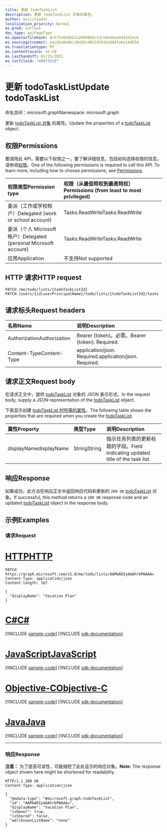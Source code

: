```yaml
---
title: 更新 todoTaskList
description: 更新 todoTaskList 对象的属性。
author: avijityadav
localization_priority: Normal
ms.prod: outlook
doc_type: apiPageType
ms.openlocfilehash: 8c575a938bb2a2689860cf3c58e46ae9d43d24c6
ms.sourcegitcommit: eacd2a6e46c19dd3cd8519592b1668fabe14d85d
ms.translationtype: MT
ms.contentlocale: zh-CN
ms.lasthandoff: 01/15/2021
ms.locfileid: "49873519"
---
```

# <a name="update-todotasklist"></a><span data-ttu-id="985d5-103">更新 todoTaskList</span><span class="sxs-lookup"><span data-stu-id="985d5-103">Update todoTaskList</span></span>
<span data-ttu-id="985d5-104">命名空间：microsoft.graph</span><span class="sxs-lookup"><span data-stu-id="985d5-104">Namespace: microsoft.graph</span></span>

<span data-ttu-id="985d5-105">更新 [todoTaskList 对象](../resources/todotasklist.md) 的属性。</span><span class="sxs-lookup"><span data-stu-id="985d5-105">Update the properties of a [todoTaskList](../resources/todotasklist.md) object.</span></span>

## <a name="permissions"></a><span data-ttu-id="985d5-106">权限</span><span class="sxs-lookup"><span data-stu-id="985d5-106">Permissions</span></span>
<span data-ttu-id="985d5-p101">要调用此 API，需要以下权限之一。要了解详细信息，包括如何选择权限的信息，请参阅[权限](/graph/permissions-reference)。</span><span class="sxs-lookup"><span data-stu-id="985d5-p101">One of the following permissions is required to call this API. To learn more, including how to choose permissions, see [Permissions](/graph/permissions-reference).</span></span>

|<span data-ttu-id="985d5-109">权限类型</span><span class="sxs-lookup"><span data-stu-id="985d5-109">Permission type</span></span>|<span data-ttu-id="985d5-110">权限（从最低特权到最高特权）</span><span class="sxs-lookup"><span data-stu-id="985d5-110">Permissions (from least to most privileged)</span></span>|
|:---|:---|
|<span data-ttu-id="985d5-111">委派（工作或学校帐户）</span><span class="sxs-lookup"><span data-stu-id="985d5-111">Delegated (work or school account)</span></span>|<span data-ttu-id="985d5-112">Tasks.ReadWrite</span><span class="sxs-lookup"><span data-stu-id="985d5-112">Tasks.ReadWrite</span></span>|
|<span data-ttu-id="985d5-113">委派（个人 Microsoft 帐户）</span><span class="sxs-lookup"><span data-stu-id="985d5-113">Delegated (personal Microsoft account)</span></span>|<span data-ttu-id="985d5-114">Tasks.ReadWrite</span><span class="sxs-lookup"><span data-stu-id="985d5-114">Tasks.ReadWrite</span></span>|
|<span data-ttu-id="985d5-115">应用</span><span class="sxs-lookup"><span data-stu-id="985d5-115">Application</span></span>|<span data-ttu-id="985d5-116">不支持</span><span class="sxs-lookup"><span data-stu-id="985d5-116">Not supported</span></span>|

## <a name="http-request"></a><span data-ttu-id="985d5-117">HTTP 请求</span><span class="sxs-lookup"><span data-stu-id="985d5-117">HTTP request</span></span>

<!-- {
  "blockType": "ignored"
}
-->
``` http
PATCH /me/todo/lists/{todoTaskListId}
PATCH /users/{id|userPrincipalName}/todo/lists/{todoTaskListId}/tasks
```

## <a name="request-headers"></a><span data-ttu-id="985d5-118">请求标头</span><span class="sxs-lookup"><span data-stu-id="985d5-118">Request headers</span></span>
|<span data-ttu-id="985d5-119">名称</span><span class="sxs-lookup"><span data-stu-id="985d5-119">Name</span></span>|<span data-ttu-id="985d5-120">说明</span><span class="sxs-lookup"><span data-stu-id="985d5-120">Description</span></span>|
|:---|:---|
|<span data-ttu-id="985d5-121">Authorization</span><span class="sxs-lookup"><span data-stu-id="985d5-121">Authorization</span></span>|<span data-ttu-id="985d5-p102">Bearer {token}。必需。</span><span class="sxs-lookup"><span data-stu-id="985d5-p102">Bearer {token}. Required.</span></span>|
|<span data-ttu-id="985d5-124">Content-Type</span><span class="sxs-lookup"><span data-stu-id="985d5-124">Content-Type</span></span>|<span data-ttu-id="985d5-p103">application/json. Required.</span><span class="sxs-lookup"><span data-stu-id="985d5-p103">application/json. Required.</span></span>|

## <a name="request-body"></a><span data-ttu-id="985d5-127">请求正文</span><span class="sxs-lookup"><span data-stu-id="985d5-127">Request body</span></span>
<span data-ttu-id="985d5-128">在请求正文中，提供 [todoTaskList](../resources/todotasklist.md) 对象的 JSON 表示形式。</span><span class="sxs-lookup"><span data-stu-id="985d5-128">In the request body, supply a JSON representation of the [todoTaskList](../resources/todotasklist.md) object.</span></span>

<span data-ttu-id="985d5-129">下表显示创建 [todoTaskList 时所需的属性](../resources/todotasklist.md)。</span><span class="sxs-lookup"><span data-stu-id="985d5-129">The following table shows the properties that are required when you create the [todoTaskList](../resources/todotasklist.md).</span></span>

|<span data-ttu-id="985d5-130">属性</span><span class="sxs-lookup"><span data-stu-id="985d5-130">Property</span></span>|<span data-ttu-id="985d5-131">类型</span><span class="sxs-lookup"><span data-stu-id="985d5-131">Type</span></span>|<span data-ttu-id="985d5-132">说明</span><span class="sxs-lookup"><span data-stu-id="985d5-132">Description</span></span>|
|:---|:---|:---|
|<span data-ttu-id="985d5-133">displayName</span><span class="sxs-lookup"><span data-stu-id="985d5-133">displayName</span></span>|<span data-ttu-id="985d5-134">String</span><span class="sxs-lookup"><span data-stu-id="985d5-134">String</span></span>|<span data-ttu-id="985d5-135">指示任务列表的更新标题的字段。</span><span class="sxs-lookup"><span data-stu-id="985d5-135">Field indicating updated title of the task list.</span></span>|



## <a name="response"></a><span data-ttu-id="985d5-136">响应</span><span class="sxs-lookup"><span data-stu-id="985d5-136">Response</span></span>

<span data-ttu-id="985d5-137">如果成功，此方法在响应正文中返回响应代码和更新的 `200 OK` [todoTaskList](../resources/todotasklist.md) 对象。</span><span class="sxs-lookup"><span data-stu-id="985d5-137">If successful, this method returns a `200 OK` response code and an updated [todoTaskList](../resources/todotasklist.md) object in the response body.</span></span>

## <a name="examples"></a><span data-ttu-id="985d5-138">示例</span><span class="sxs-lookup"><span data-stu-id="985d5-138">Examples</span></span>

### <a name="request"></a><span data-ttu-id="985d5-139">请求</span><span class="sxs-lookup"><span data-stu-id="985d5-139">Request</span></span>


# <a name="http"></a>[<span data-ttu-id="985d5-140">HTTP</span><span class="sxs-lookup"><span data-stu-id="985d5-140">HTTP</span></span>](#tab/http)
<!-- {
  "blockType": "request",
  "sampleKeys": ["AAMkADIyAAAhrbPWAAA="],
  "name": "update_todotasklist"
}
-->
``` http
PATCH https://graph.microsoft.com/v1.0/me/todo/lists/AAMkADIyAAAhrbPWAAA=
Content-Type: application/json
Content-length: 167

{
  "displayName": "Vacation Plan"
}
```
# <a name="c"></a>[<span data-ttu-id="985d5-141">C#</span><span class="sxs-lookup"><span data-stu-id="985d5-141">C#</span></span>](#tab/csharp)
[!INCLUDE [sample-code](../includes/snippets/csharp/update-todotasklist-csharp-snippets.md)]
[!INCLUDE [sdk-documentation](../includes/snippets/snippets-sdk-documentation-link.md)]

# <a name="javascript"></a>[<span data-ttu-id="985d5-142">JavaScript</span><span class="sxs-lookup"><span data-stu-id="985d5-142">JavaScript</span></span>](#tab/javascript)
[!INCLUDE [sample-code](../includes/snippets/javascript/update-todotasklist-javascript-snippets.md)]
[!INCLUDE [sdk-documentation](../includes/snippets/snippets-sdk-documentation-link.md)]

# <a name="objective-c"></a>[<span data-ttu-id="985d5-143">Objective-C</span><span class="sxs-lookup"><span data-stu-id="985d5-143">Objective-C</span></span>](#tab/objc)
[!INCLUDE [sample-code](../includes/snippets/objc/update-todotasklist-objc-snippets.md)]
[!INCLUDE [sdk-documentation](../includes/snippets/snippets-sdk-documentation-link.md)]

# <a name="java"></a>[<span data-ttu-id="985d5-144">Java</span><span class="sxs-lookup"><span data-stu-id="985d5-144">Java</span></span>](#tab/java)
[!INCLUDE [sample-code](../includes/snippets/java/update-todotasklist-java-snippets.md)]
[!INCLUDE [sdk-documentation](../includes/snippets/snippets-sdk-documentation-link.md)]

---



### <a name="response"></a><span data-ttu-id="985d5-145">响应</span><span class="sxs-lookup"><span data-stu-id="985d5-145">Response</span></span>
<span data-ttu-id="985d5-146">**注意：** 为了提高可读性，可能缩短了此处显示的响应对象。</span><span class="sxs-lookup"><span data-stu-id="985d5-146">**Note:** The response object shown here might be shortened for readability.</span></span>
<!-- {
  "blockType": "response",
  "truncated": true,
  "@odata.type": "microsoft.graph.todoTaskList"
}
-->
``` http
HTTP/1.1 200 OK
Content-Type: application/json

{
  "@odata.type": "#microsoft.graph.todoTaskList",
  "id": "AAMkADIyAAAhrbPWAAA=",
  "displayName": "Vacation Plan",
  "isOwner": true,
  "isShared": false,
  "wellknownListName": "none"
}
```



